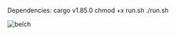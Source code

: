 Dependencies: cargo v1.85.0
chmod +x run.sh
./run.sh

![belch](https://github.com/user-attachments/assets/aec21b81-3182-4b95-ad7e-5da618e760ef)

